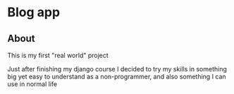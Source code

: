 # Blog app

## About 
This is my first "real world" project

Just after finishing my django course I decided to try my skills 
in something big yet easy to understand as a non-programmer,
and also something I can use in normal life